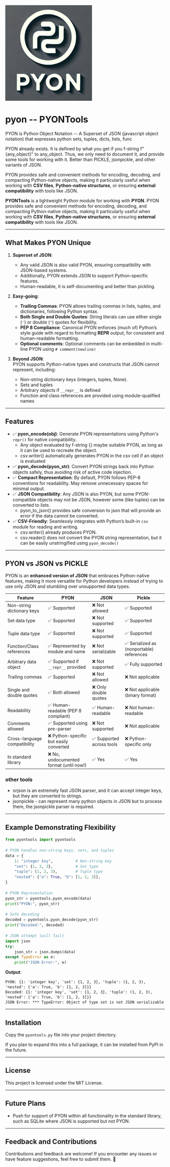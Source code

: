 <img src="pyonlogo.png">

# **pyon** -- **PYONTools**
PYON is Python Object Notation -- A Superset of JSON (javascript object notation) that expresses python sets, tuples, dicts, lists, func

PYON already exists. It is defined by what you get if you f-string f"{any_object}" to any_object. Thus, we only need to 
document it, and provide some tools for working with it. Better than PICKLE, jsonpickle, and other variants of JSON.

PYON provides safe and convenient methods for encoding, decoding, and compacting Python-native objects, making it particularly useful when working with **CSV files**, **Python-native structures**, or ensuring **external compatibility** with tools like JSON. 

**PYONTools** is a lightweight Python module for working with **PYON**. PYON provides safe and convenient methods for encoding, decoding, and compacting Python-native objects, making it particularly useful when working with **CSV files**, **Python-native structures**, or ensuring **external compatibility** with tools like JSON.

---

## **What Makes PYON Unique**

1. **Superset of JSON**:  
   - Any valid JSON is also valid PYON, ensuring compatibility with JSON-based systems.
   - Additionally, PYON extends JSON to support Python-specific features.
   - Human-readable, it is self-documenting and better than pickling.

2. **Easy-going**:
   - **Trailing Commas**: PYON allows trailing commas in lists, tuples, and dictionaries, following Python syntax.
   - **Both Single and Double Quotes**: String literals can use either single (`'`) or double (`"`) quotes for flexibility.
   - **PEP 8 Compliance**: Canonical PYON enforces (much of) Python’s style guide with regard to formatting __REPR__ output, for consistent and human-readable formatting.
   - **Optional comments**: Optional comments can be embedded in multi-line PYON using `# comment(newline)`

3. **Beyond JSON**:  
   PYON supports Python-native types and constructs that JSON cannot represent, including:
   - Non-string dictionary keys (integers, tuples, None).
   - Sets and tuples
   - Arbitrary objects if `__repr__` is defined
   - Function and class references are provided using module-qualified names

---

## **Features**

- ✅ **pyon_encode(obj)**: Generate PYON representations using Python's `repr()` for native compatibility.
   - Any object evaluated by f-string {} maybe suitable PYON, as long as it can be used to recreate the object.
   - csv.writer() automatically generates PYON in the csv cell if an object is evaluated
- ✅ **pyon_decode(pyon_str)**: Convert PYON strings back into Python objects safely, thus avoiding risk of active code injection.
- ✅ **Compact Representation**: By default, PYON follows PEP-8 conventions for readability. May remove unnecessary spaces for minimal output.
- ✅ **JSON Compatibility**: Any JSON is also PYON, but some PYON-compatible objects may not be JSON, however some (like tuples) can be converted to lists.
   - pyon_to_json() provides safe conversion to json that will provide an error if the data cannot be converted.
- ✅ **CSV-Friendly**: Seamlessly integrates with Python’s built-in `csv` module for reading and writing.
   - csv.writer() already produces PYON.
   - csv.reader() does not convert the PYON string representation, but it can be easily unstringified using `pyon_decode()`

---

## **PYON vs JSON vs PICKLE**

PYON is an **enhanced version of JSON** that embraces Python-native features, making it more versatile for Python developers instead of trying to use only 
JSON and stumbling over unsupported data types.

| **Feature**                    | **PYON**                                | **JSON**                  | **Pickle**                          |
|--------------------------------|-----------------------------------------|---------------------------|-------------------------------------|
| Non-string dictionary keys     | ✅ Supported                            | ❌ Not allowed            | ✅ Supported                        |
| Set data type                  | ✅ Supported                            | ❌ Not supported          | ✅ Supported                        |
| Tuple data type                | ✅ Supported                            | ❌ Not supported          | ✅ Supported                        |
| Function/Class references      | ✅ Represented by module and name       | ❌ Not serializable       | ✅ Serialized as (nonportable) references  |
| Arbitrary data object          | ✅ Supported if `__repr__` provided     | ❌ Not supported          | ✅ Fully supported                  |
| Trailing commas                | ✅ Supported                            | ❌ Not allowed            | ❌ Not applicable                   |
| Single and double quotes       | ✅ Both allowed                         | ❌ Only double quotes     | ❌ Not applicable (binary format)   |
| Readability                    | ✅ Human-readable (PEP 8 compliant)     | ✅ Human-readable         | ❌ Not human-readable               |
| Comments allowed               | ✅ Supported using pre-parser           | ❌ Not supported          | ❌ Not applicable
| Cross-language compatibility   | ❌ Python-specific but easily converted | ✅ Supported across tools | ❌ Python-specific only             |
| In standard library            | ❌ No, undocumented format (until now!) | ✅ Yes                    | ✅ Yes                              |

### other tools
- orjson is an extremely fast JSON parser, and it can accept integer keys, but they are converted to strings.
- jsonpickle - can represent many python objects in JSON but to process them, the jsonpickle parser is required.

---

## **Example Demonstrating Flexibility**

```python
from pyontools import pyontools

# PYON handles non-string keys, sets, and tuples
data = {
    1: "integer key",          # Non-string key
    "set": {1, 2, 3},          # Set type
    "tuple": (1, 2, 3),        # Tuple type
    "nested": {"a": True, "b": [1, 2, 3]},
}

# PYON Representation
pyon_str = pyontools.pyon_encode(data)
print("PYON:", pyon_str)

# Safe decoding
decoded = pyontools.pyon_decode(pyon_str)
print("Decoded:", decoded)

# JSON attempt (will fail)
import json
try:
    json_str = json.dumps(data)
except TypeError as e:
    print("JSON Error:", e)
```

**Output**:
```plaintext
PYON: {1: 'integer key', 'set': {1, 2, 3}, 'tuple': (1, 2, 3), 'nested': {'a': True, 'b': [1, 2, 3]}}
Decoded: {1: 'integer key', 'set': {1, 2, 3}, 'tuple': (1, 2, 3), 'nested': {'a': True, 'b': [1, 2, 3]}}
JSON Error: *** TypeError: Object of type set is not JSON serializable
```

---

## **Installation**

Copy the `pyontools.py` file into your project directory.

If you plan to expand this into a full package, it can be installed from PyPI in the future.

---

## **License**

This project is licensed under the MIT License.

---

## **Future Plans**
- Push for support of PYON within all functionality in the standard library, such as SQLite where JSON is supported but not PYON.

---

## **Feedback and Contributions**

Contributions and feedback are welcome! If you encounter any issues or have feature suggestions, feel free to submit them. 🚀
